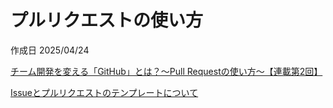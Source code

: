 # プルリクエストの使い方

作成日 2025/04/24

[チーム開発を変える「GitHub」とは？〜Pull Requestの使い方〜【連載第2回】](https://seleck.cc/635)

[Issueとプルリクエストのテンプレートについて](https://docs.github.com/ja/communities/using-templates-to-encourage-useful-issues-and-pull-requests/about-issue-and-pull-request-templates)
